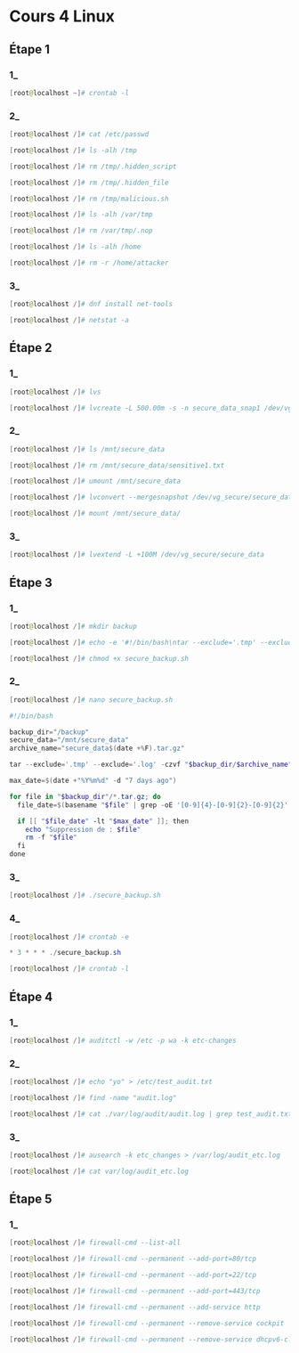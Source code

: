 # Cours 4 Linux

## Étape 1 

### 1_

```powershell
[root@localhost ~]# crontab -l
```

### 2_

```powershell
[root@localhost /]# cat /etc/passwd
```
```powershell
[root@localhost /]# ls -alh /tmp
```
```powershell
[root@localhost /]# rm /tmp/.hidden_script
```
```powershell
[root@localhost /]# rm /tmp/.hidden_file
```
```powershell
[root@localhost /]# rm /tmp/malicious.sh
```
```powershell
[root@localhost /]# ls -alh /var/tmp
```

```powershell
[root@localhost /]# rm /var/tmp/.nop
```
```powershell
[root@localhost /]# ls -alh /home   
```
```powershell
[root@localhost /]# rm -r /home/attacker
```

### 3_

```powershell
[root@localhost /]# dnf install net-tools
```
```powershell
[root@localhost /]# netstat -a
```
## Étape 2

### 1_

```powershell
[root@localhost /]# lvs
```
```powershell
[root@localhost /]# lvcreate -L 500.00m -s -n secure_data_snap1 /dev/vg_secure/secure_data
```

### 2_

```powershell
[root@localhost /]# ls /mnt/secure_data
```
```powershell
[root@localhost /]# rm /mnt/secure_data/sensitive1.txt
```
```powershell
[root@localhost /]# umount /mnt/secure_data
```
```powershell
[root@localhost /]# lvconvert --mergesnapshot /dev/vg_secure/secure_data_snap1
```
```powershell
[root@localhost /]# mount /mnt/secure_data/
```

### 3_

```powershell
[root@localhost /]# lvextend -L +100M /dev/vg_secure/secure_data
``` 

## Étape 3

### 1_

```powershell
[root@localhost /]# mkdir backup
```
```powershell
[root@localhost /]# echo -e '#!/bin/bash\ntar --exclude='.tmp' --exclude='.log' -czvf /backup/secure_data$(date +\%F).tar.gz /mnt/secure_data' > secure_backup.sh
```
```powershell
[root@localhost /]# chmod +x secure_backup.sh
```

### 2_

```powershell
[root@localhost /]# nano secure_backup.sh
```
```powershell
#!/bin/bash

backup_dir="/backup"
secure_data="/mnt/secure_data"
archive_name="secure_data$(date +%F).tar.gz"

tar --exclude='.tmp' --exclude='.log' -czvf "$backup_dir/$archive_name" "$secure_data"

max_date=$(date +"%Y%m%d" -d "7 days ago")

for file in "$backup_dir"/*.tar.gz; do
  file_date=$(basename "$file" | grep -oE '[0-9]{4}-[0-9]{2}-[0-9]{2}' | sed 's/-//g')

  if [[ "$file_date" -lt "$max_date" ]]; then
    echo "Suppression de : $file"
    rm -f "$file"
  fi
done
```
### 3_

```powershell
[root@localhost /]# ./secure_backup.sh
```

### 4_

```powershell
[root@localhost /]# crontab -e
```
```powershell
* 3 * * * ./secure_backup.sh
```
```powershell
[root@localhost /]# crontab -l
```

## Étape 4 

### 1_

```powershell
[root@localhost /]# auditctl -w /etc -p wa -k etc-changes
```

### 2_

```powershell
[root@localhost /]# echo "yo" > /etc/test_audit.txt
```
```powershell
[root@localhost /]# find -name "audit.log"
```
```powershell
[root@localhost /]# cat ./var/log/audit/audit.log | grep test_audit.txt
```

### 3_

```powershell
[root@localhost /]# ausearch -k etc_changes > /var/log/audit_etc.log
```
```powershell
[root@localhost /]# cat var/log/audit_etc.log
```

## Étape 5

### 1_

```powershell
[root@localhost /]# firewall-cmd --list-all
```
```powershell
[root@localhost /]# firewall-cmd --permanent --add-port=80/tcp
```
```powershell
[root@localhost /]# firewall-cmd --permanent --add-port=22/tcp
```
```powershell
[root@localhost /]# firewall-cmd --permanent --add-port=443/tcp
```
```powershell
[root@localhost /]# firewall-cmd --permanent --add-service http
```
```powershell
[root@localhost /]# firewall-cmd --permanent --remove-service cockpit
```
```powershell
[root@localhost /]# firewall-cmd --permanent --remove-service dhcpv6-client
```
